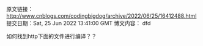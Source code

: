 原文链接：http://www.cnblogs.com/codingbigdog/archive/2022/06/25/16412488.html
提交日期：Sat, 25 Jun 2022 13:41:00 GMT
博文内容：
dfd



如何找到http下面的文件进行编译？？